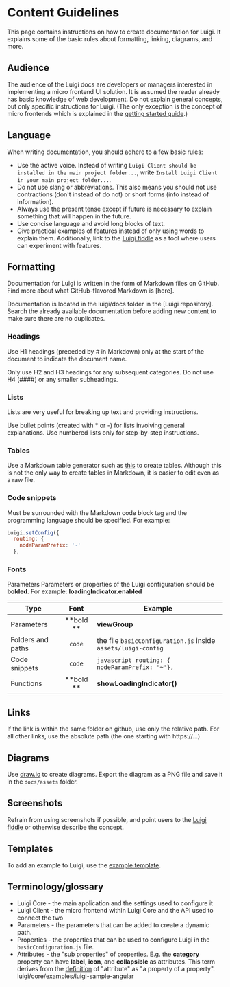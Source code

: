 # Content Guidelines

This page contains instructions on how to create documentation for Luigi. It explains some of the basic rules about formatting, linking, diagrams, and more.  

## Audience

The audience of the Luigi docs are developers or managers interested in implementing a micro frontend UI solution. It is assumed the reader already has basic knowledge of web development. Do not explain general concepts, but only specific instructions for Luigi. (The only exception is the concept of micro frontends which is explained in the [getting started guide](docs/gettings-started.md).)

## Language

When writing documentation, you should adhere to a few basic rules:
- Use the active voice. Instead of writing `Luigi Client should be installed in the main project folder...`, write `Install Luigi Client in your main project folder...`. 
- Do not use slang or abbreviations. This also means you should not use contractions (don't instead of do not) or short forms (info instead of information).
- Always use the present tense except if future is necessary to explain something that will happen in the future. 
- Use concise language and avoid long blocks of text. 
- Give practical examples of features instead of only using words to explain them. Additionally, link to the [Luigi fiddle](https://fiddle.luigi-project.io/) as a tool where users can experiment with features. 

## Formatting

Documentation for Luigi is written in the form of Markdown files on GitHub. Find more about what GitHub-flavored Markdown is [here]. 

Documentation is located in the luigi/docs folder in the [Luigi repository]. Search the already available documentation before adding new content to make sure there are no duplicates. 

### Headings

Use H1 headings (preceded by # in Markdown) only at the start of the document to indicate the document name.

Only use H2 and H3 headings for any subsequent categories. Do not use H4 (####) or any smaller subheadings.

### Lists

Lists are very useful for breaking up text and providing instructions.

Use bullet points (created with * or -) for lists involving general explanations.
Use numbered lists only for step-by-step instructions. 
 
### Tables 

Use a Markdown table generator such as [this](https://www.tablesgenerator.com/markdown_tables) to create tables. Although this is not the only way to create tables in Markdown, it is easier to edit even as a raw file.

### Code snippets 

Must be surrounded with the Markdown code block tag and the programming language should be specified. For example: 
```javascript
Luigi.setConfig({
  routing: {
    nodeParamPrefix: '~'
  },
```

### Fonts

Parameters
Parameters or properties of the Luigi configuration should be **bolded**. For example:
**loadingIndicator.enabled** 

|     Type           |      Font          |    Example    |
|--------------------|:------------------:|---------------|
| Parameters         |      **bold **     | **viewGroup** |
| Folders and paths  |      `code`        | the file `basicConfiguration.js` inside `assets/luigi-config`|
| Code snippets      |      `code`        | ```javascript routing: { nodeParamPrefix: '~'},``` |
| Functions          |      **bold **     | **showLoadingIndicator()** |

## Links

If the link is within the same folder on github, use only the relative path. For all other links, use the absolute path (the one starting with https://...)

## Diagrams 

Use [draw.io](https://draw.io) to create diagrams. Export the diagram as a PNG file and save it in the `docs/assets` folder.

## Screenshots

Refrain from using screenshots if possible, and point users to the [Luigi fiddle](https://fiddle.luigi-project.io/) or otherwise describe the concept. 

## Templates

To add an example to Luigi, use the [example template](). 

## Terminology/glossary 

* Luigi Core - the main application and the settings used to configure it 
* Luigi Client - the micro frontend within Luigi Core and the API used to connect the two 
* Parameters - the parameters that can be added to create a dynamic path.
* Properties - the properties that can be used to configure Luigi in the `basicConfiguration.js` file. 
* Attributes - the "sub properties" of properties. E.g. the **category** property can have **label**, **icon**, and **collapsible** as attributes. This term derives from the [definition](https://en.wikipedia.org/wiki/Attribute_%28computing%29) of "attribute" as "a property of a property". 
luigi/core/examples/luigi-sample-angular 
